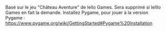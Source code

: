 Basé sur le jeu "Château Aventure" de Iello Games.
Sera supprimé si Ielllo Games en fait la demande.
Installez Pygame, pour jouer à la version Pygame : https://www.pygame.org/wiki/GettingStarted#Pygame%20Installation
